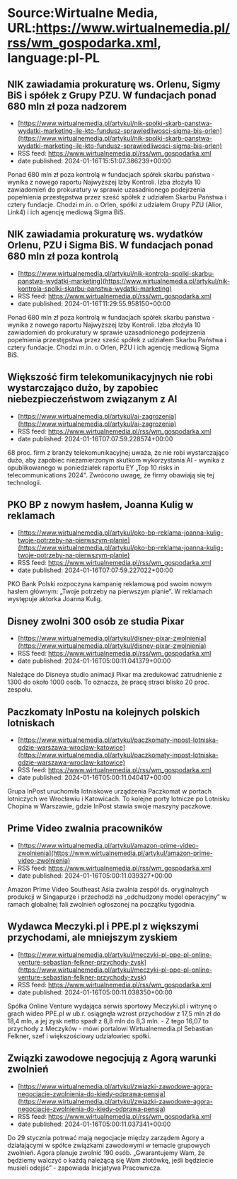 # Source:Wirtualne Media, URL:https://www.wirtualnemedia.pl/rss/wm_gospodarka.xml, language:pl-PL

## NIK zawiadamia prokuraturę ws. Orlenu, Sigmy BiS i spółek z Grupy PZU. W fundacjach ponad 680 mln zł poza nadzorem
 - [https://www.wirtualnemedia.pl/artykul/nik-spolki-skarb-panstwa-wydatki-marketing-ile-kto-fundusz-sprawiedliwosci-sigma-bis-orlen](https://www.wirtualnemedia.pl/artykul/nik-spolki-skarb-panstwa-wydatki-marketing-ile-kto-fundusz-sprawiedliwosci-sigma-bis-orlen)
 - RSS feed: https://www.wirtualnemedia.pl/rss/wm_gospodarka.xml
 - date published: 2024-01-16T15:51:07.386239+00:00

Ponad 680 mln zł poza kontrolą w fundacjach spółek skarbu państwa - wynika z nowego raportu Najwyższej Izby Kontroli. Izba złożyła 10 zawiadomień do prokuratury w sprawie uzasadnionego podejrzenia popełnienia przestępstwa przez sześć spółek z udziałem Skarbu Państwa i cztery fundacje. Chodzi m.in. o Orlen, spółki z udziałem Grupy PZU (Alior, Link4) i ich agencję mediową Sigma BiS.

## NIK zawiadamia prokuraturę ws. wydatków Orlenu, PZU i Sigma BiS. W fundacjach ponad 680 mln zł poza kontrolą
 - [https://www.wirtualnemedia.pl/artykul/nik-kontrola-spolki-skarbu-panstwa-wydatki-marketing](https://www.wirtualnemedia.pl/artykul/nik-kontrola-spolki-skarbu-panstwa-wydatki-marketing)
 - RSS feed: https://www.wirtualnemedia.pl/rss/wm_gospodarka.xml
 - date published: 2024-01-16T11:29:55.958150+00:00

Ponad 680 mln zł poza kontrolą w fundacjach spółek skarbu państwa - wynika z nowego raportu Najwyższej Izby Kontroli. Izba złożyła 10 zawiadomień do prokuratury w sprawie uzasadnionego podejrzenia popełnienia przestępstwa przez sześć spółek z udziałem Skarbu Państwa i cztery fundacje. Chodzi m.in. o Orlen, PZU i ich agencję mediową Sigma BiS.

## Większość firm telekomunikacyjnych nie robi wystarczająco dużo, by zapobiec niebezpieczeństwom związanym z AI
 - [https://www.wirtualnemedia.pl/artykul/ai-zagrozenia](https://www.wirtualnemedia.pl/artykul/ai-zagrozenia)
 - RSS feed: https://www.wirtualnemedia.pl/rss/wm_gospodarka.xml
 - date published: 2024-01-16T07:07:59.228574+00:00

68 proc. firm z branży telekomunikacyjnej uważa, że nie robi wystarczająco dużo, aby zapobiec niezamierzonym skutkom wykorzystania AI - wynika z opublikowanego w poniedziałek raportu EY „Top 10 risks in telecommunications 2024". Zwrócono uwagę, że firmy obawiają się tej technologii.

## PKO BP z nowym hasłem, Joanna Kulig w reklamach
 - [https://www.wirtualnemedia.pl/artykul/pko-bp-reklama-joanna-kulig-twoje-potrzeby-na-pierwszym-planie](https://www.wirtualnemedia.pl/artykul/pko-bp-reklama-joanna-kulig-twoje-potrzeby-na-pierwszym-planie)
 - RSS feed: https://www.wirtualnemedia.pl/rss/wm_gospodarka.xml
 - date published: 2024-01-16T07:07:59.227022+00:00

PKO Bank Polski rozpoczyna kampanię reklamową pod swoim nowym hasłem głównym: „Twoje potrzeby na pierwszym planie”. W reklamach występuje aktorka Joanna Kulig.

## Disney zwolni 300 osób ze studia Pixar
 - [https://www.wirtualnemedia.pl/artykul/disney-pixar-zwolnienia](https://www.wirtualnemedia.pl/artykul/disney-pixar-zwolnienia)
 - RSS feed: https://www.wirtualnemedia.pl/rss/wm_gospodarka.xml
 - date published: 2024-01-16T05:00:11.041379+00:00

Należące do Disneya studio animacji Pixar ma zredukować zatrudnienie z 1300 do około 1000 osób. To oznacza, że pracę straci blisko 20 proc. zespołu.

## Paczkomaty InPostu na kolejnych polskich lotniskach
 - [https://www.wirtualnemedia.pl/artykul/paczkomaty-inpost-lotniska-gdzie-warszawa-wroclaw-katowice](https://www.wirtualnemedia.pl/artykul/paczkomaty-inpost-lotniska-gdzie-warszawa-wroclaw-katowice)
 - RSS feed: https://www.wirtualnemedia.pl/rss/wm_gospodarka.xml
 - date published: 2024-01-16T05:00:11.040417+00:00

Grupa InPost uruchomiła lotniskowe urządzenia Paczkomat w portach lotniczych we Wrocławiu i Katowicach. To kolejne porty lotnicze po Lotnisku Chopina w Warszawie, gdzie InPost stawia swoje maszyny paczkowe.

## Prime Video zwalnia pracowników
 - [https://www.wirtualnemedia.pl/artykul/amazon-prime-video-zwolnienia](https://www.wirtualnemedia.pl/artykul/amazon-prime-video-zwolnienia)
 - RSS feed: https://www.wirtualnemedia.pl/rss/wm_gospodarka.xml
 - date published: 2024-01-16T05:00:11.039327+00:00

Amazon Prime Video Southeast Asia zwalnia zespół ds. oryginalnych produkcji w Singapurze i przechodzi na „odchudzony model operacyjny” w ramach globalnej fali zwolnień ogłoszonej na początku tygodnia.

## Wydawca Meczyki.pl i PPE.pl z większymi przychodami, ale mniejszym zyskiem
 - [https://www.wirtualnemedia.pl/artykul/meczyki-pl-ppe-pl-online-venture-sebastian-felkner-przychody-zysk](https://www.wirtualnemedia.pl/artykul/meczyki-pl-ppe-pl-online-venture-sebastian-felkner-przychody-zysk)
 - RSS feed: https://www.wirtualnemedia.pl/rss/wm_gospodarka.xml
 - date published: 2024-01-16T05:00:11.038350+00:00

Spółka Online Venture wydająca serwis sportowy Meczyki.pl i witrynę o grach wideo PPE.pl w ub.r. osiągnęła wzrost przychodów z 17,5 mln zł do 18,4 mln, a jej zysk netto spadł z 8,8 mln do 8,3 mln. - Z tego 16,07 to przychody z Meczyków - mówi portalowi Wirtualnemedia.pl Sebastian Felkner, szef i większościowy udziałowiec spółki.

## Związki zawodowe negocjują z Agorą warunki zwolnień
 - [https://www.wirtualnemedia.pl/artykul/zwiazki-zawodowe-agora-negocjacje-zwolnienia-do-kiedy-odprawa-pensja](https://www.wirtualnemedia.pl/artykul/zwiazki-zawodowe-agora-negocjacje-zwolnienia-do-kiedy-odprawa-pensja)
 - RSS feed: https://www.wirtualnemedia.pl/rss/wm_gospodarka.xml
 - date published: 2024-01-16T05:00:11.037341+00:00

Do 29 stycznia potrwać mają negocjacje między zarządem Agory a działającymi w spółce związkami zawodowymi w temacie grupowych zwolnień. Agora planuje zwolnić 190 osób. „Gwarantujemy Wam, że będziemy walczyć o każdą należącą się Wam złotówkę, jeśli będziecie musieli odejść” - zapowiada Inicjatywa Pracownicza.

